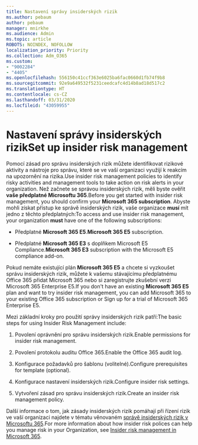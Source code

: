 ```yaml
---
title: Nastavení správy insiderských rizik
ms.author: pebaum
author: pebaum
manager: mnirkhe
ms.audience: Admin
ms.topic: article
ROBOTS: NOINDEX, NOFOLLOW
localization_priority: Priority
ms.collection: Adm_O365
ms.custom:
- "9002284"
- "4405"
ms.openlocfilehash: 556150c41ccf363e6025ba6fac0660d1fb74f9b8
ms.sourcegitcommit: 92e9a649532f5231ceedcafc4d14b8ad18d517c2
ms.translationtype: HT
ms.contentlocale: cs-CZ
ms.lasthandoff: 03/31/2020
ms.locfileid: "43059955"
---
```

# <a name="set-up-insider-risk-management"></a><span data-ttu-id="c84aa-102">Nastavení správy insiderských rizik</span><span class="sxs-lookup"><span data-stu-id="c84aa-102">Set up insider risk management</span></span>

<span data-ttu-id="c84aa-103">Pomocí zásad pro správu insiderských rizik můžete identifikovat rizikové aktivity a nástroje pro správu, které se ve vaší organizaci využijí k reakcím na upozornění na rizika.</span><span class="sxs-lookup"><span data-stu-id="c84aa-103">Use insider risk management policies to identify risky activities and management tools to take action on risk alerts in your organization.</span></span> <span data-ttu-id="c84aa-104">Než začnete se správou insiderských rizik, měli byste ověřit **vaše předplatné Microsoftu 365**.</span><span class="sxs-lookup"><span data-stu-id="c84aa-104">Before you get started with insider risk management, you should confirm your **Microsoft 365 subscription**.</span></span> <span data-ttu-id="c84aa-105">Abyste mohli získat přístup ke správě insiderských rizik, vaše organizace **musí** mít jedno z těchto předplatných:</span><span class="sxs-lookup"><span data-stu-id="c84aa-105">To access and use insider risk management, your organization **must** have one of the following subscriptions:</span></span>

- <span data-ttu-id="c84aa-106">Předplatné **Microsoft 365 E5**.</span><span class="sxs-lookup"><span data-stu-id="c84aa-106">**Microsoft 365 E5** subscription.</span></span>

- <span data-ttu-id="c84aa-107">Předplatné **Microsoft 365 E3** s doplňkem Microsoft E5 Compliance.</span><span class="sxs-lookup"><span data-stu-id="c84aa-107">**Microsoft 365 E3** subscription with the Microsoft E5 compliance add-on.</span></span>

<span data-ttu-id="c84aa-108">Pokud nemáte existující plán **Microsoft 365 E5** a chcete si vyzkoušet správu insiderských rizik, můžete k vašemu stávajícímu předplatnému Office 365 přidat Microsoft 365 nebo si zaregistrujte zkušební verzi Microsoft 365 Enterprise E5.</span><span class="sxs-lookup"><span data-stu-id="c84aa-108">If you don't have an existing **Microsoft 365 E5** plan and want to try insider risk management, you can add Microsoft 365 to your existing Office 365 subscription or Sign up for a trial of Microsoft 365 Enterprise E5.</span></span>

<span data-ttu-id="c84aa-109">Mezi základní kroky pro použití správy insiderských rizik patří:</span><span class="sxs-lookup"><span data-stu-id="c84aa-109">The basic steps for using Insider Risk Management include:</span></span>

1. <span data-ttu-id="c84aa-110">Povolení oprávnění pro správu insiderských rizik.</span><span class="sxs-lookup"><span data-stu-id="c84aa-110">Enable permissions for insider risk management.</span></span>

2. <span data-ttu-id="c84aa-111">Povolení protokolu auditu Office 365.</span><span class="sxs-lookup"><span data-stu-id="c84aa-111">Enable the Office 365 audit log.</span></span>

3. <span data-ttu-id="c84aa-112">Konfigurace požadavků pro šablonu (volitelné).</span><span class="sxs-lookup"><span data-stu-id="c84aa-112">Configure prerequisites for template (optional).</span></span>

4. <span data-ttu-id="c84aa-113">Konfigurace nastavení insiderských rizik.</span><span class="sxs-lookup"><span data-stu-id="c84aa-113">Configure insider risk settings.</span></span>

5. <span data-ttu-id="c84aa-114">Vytvoření zásad pro správu insiderských rizik.</span><span class="sxs-lookup"><span data-stu-id="c84aa-114">Create an insider risk management policy.</span></span>

<span data-ttu-id="c84aa-115">Další informace o tom, jak zásady insiderských rizik pomáhají při řízení rizik ve vaší organizaci najdete v tématu věnovaném [správě insiderských rizik v Microsoftu 365](https://go.microsoft.com/fwlink/?linkid=2123907).</span><span class="sxs-lookup"><span data-stu-id="c84aa-115">For more information about how insider risk polices can help you manage risk in your Organization, see [Insider risk management in Microsoft 365](https://go.microsoft.com/fwlink/?linkid=2123907).</span></span>
